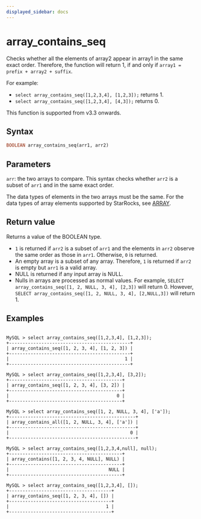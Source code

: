 ```yaml
---
displayed_sidebar: docs
---
```


# array_contains_seq

Checks whether all the elements of array2 appear in array1 in the same exact order. Therefore, the function will return 1, if and only if `array1 = prefix + array2 + suffix`.

For example:

- `select array_contains_seq([1,2,3,4], [1,2,3]);` returns 1.
- `select array_contains_seq([1,2,3,4], [4,3]);` returns 0.

This function is supported from v3.3 onwards.

## Syntax

~~~Haskell
BOOLEAN array_contains_seq(arr1, arr2)
~~~

## Parameters

`arr`: the two arrays to compare. This syntax checks whether `arr2` is a subset of `arr1` and in the same exact order.

The data types of elements in the two arrays must be the same. For the data types of array elements supported by StarRocks, see [ARRAY](../../../sql-reference/data-types/semi_structured/Array.md).

## Return value

Returns a value of the BOOLEAN type.

- `1` is returned if `arr2` is a subset of `arr1` and the elements in `arr2` observe the same order as those in `arr1`. Otherwise, `0` is returned.
- An empty array is a subset of any array. Therefore, `1` is returned if `arr2` is empty but `arr1` is a valid array.
- NULL is returned if any input array is NULL.
- Nulls in arrays are processed as normal values. For example, `SELECT array_contains_seq([1, 2, NULL, 3, 4], [2,3])` will return 0. However, `SELECT array_contains_seq([1, 2, NULL, 3, 4], [2,NULL,3])` will return 1.

## Examples

```Plaintext

MySQL > select array_contains_seq([1,2,3,4], [1,2,3]);
+---------------------------------------------+
| array_contains_seq([1, 2, 3, 4], [1, 2, 3]) |
+---------------------------------------------+
|                                           1 |
+---------------------------------------------+

MySQL > select array_contains_seq([1,2,3,4], [3,2]);
+------------------------------------------+
| array_contains_seq([1, 2, 3, 4], [3, 2]) |
+------------------------------------------+
|                                        0 |
+------------------------------------------+

MySQL > select array_contains_seq([1, 2, NULL, 3, 4], ['a']);
+-----------------------------------------------+
| array_contains_all([1, 2, NULL, 3, 4], ['a']) |
+-----------------------------------------------+
|                                             0 |
+-----------------------------------------------+

MySQL > select array_contains_seq([1,2,3,4,null], null);
+------------------------------------------+
| array_contains([1, 2, 3, 4, NULL], NULL) |
+------------------------------------------+
|                                     NULL |
+------------------------------------------+

MySQL > select array_contains_seq([1,2,3,4], []);
+--------------------------------------+
| array_contains_seq([1, 2, 3, 4], []) |
+--------------------------------------+
|                                    1 |
+--------------------------------------+
```
